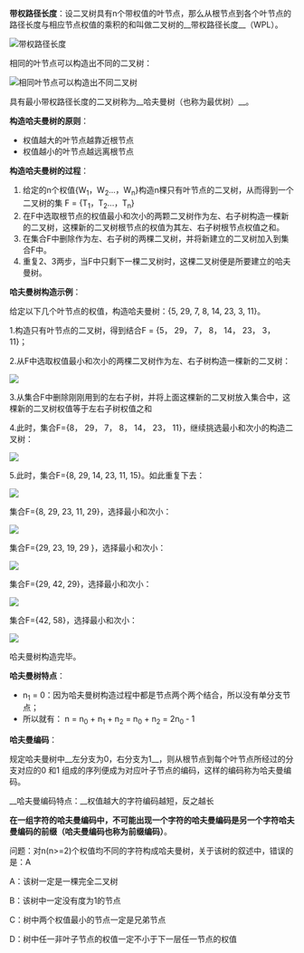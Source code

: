 __带权路径长度__：设二叉树具有n个带权值的叶节点，那么从根节点到各个叶节点的路径长度与相应节点权值的乘积的和叫做二叉树的__带权路径长度__（WPL）。

![带权路径长度](../img/201903122159.png)

相同的叶节点可以构造出不同的二叉树：

![相同叶节点可以构造出不同二叉树](../img/201903122201.png)



具有最小带权路径长度的二叉树称为__哈夫曼树（也称为最优树）__。

__构造哈夫曼树的原则__：

* 权值越大的叶节点越靠近根节点
* 权值越小的叶节点越远离根节点

__构造哈夫曼树的过程__：

1. 给定的n个权值{W<sub>1</sub>，W<sub>2</sub>...，W<sub>n</sub>}构造n棵只有叶节点的二叉树，从而得到一个二叉树的集 F = {T<sub>1</sub>，T<sub>2</sub>...，T<sub>n</sub>}
2. 在F中选取根节点的权值最小和次小的两颗二叉树作为左、右子树构造一棵新的二叉树，这棵新的二叉树根节点的权值为其左、右子树根节点权值之和。
3. 在集合F中删除作为左、右子树的两棵二叉树，并将新建立的二叉树加入到集合F中。
4. 重复2、3两步，当F中只剩下一棵二叉树时，这棵二叉树便是所要建立的哈夫曼树。

__哈夫曼树构造示例__：

给定以下几个叶节点的权值，构造哈夫曼树：{5, 29, 7, 8, 14, 23, 3, 11}。

1.构造只有叶节点的二叉树，得到结合F = {5， 29， 7， 8， 14， 23， 3， 11}；

2.从F中选取权值最小和次小的两棵二叉树作为左、右子树构造一棵新的二叉树：

![](../img/201903131946.png)

3.从集合F中删除刚刚用到的左右子树，并将上面这棵新的二叉树放入集合中，这棵新的二叉树权值等于左右子树权值之和

4.此时，集合F={8， 29， 7， 8， 14， 23， 11}，继续挑选最小和次小的构造二叉树：

![](../img/201903131951.png)

5.此时，集合F={8, 29, 14, 23, 11, 15}。如此重复下去：

![](../img/201903131953.png)

集合F={8, 29, 23, 11, 29}，选择最小和次小：

![](../img/201903131955.png)

集合F={29, 23, 19, 29 }，选择最小和次小：

![](../img/201903131958.png)

集合F={29, 42, 29}，选择最小和次小：

![](../img/201903131959.png)

集合F={42, 58}，选择最小和次小：

![](../img/201903132000.png)

哈夫曼树构造完毕。

__哈夫曼树特点__：

* n<sub>1</sub> = 0：因为哈夫曼树构造过程中都是节点两个两个结合，所以没有单分支节点；
* 所以就有： n = n<sub>0</sub> + n<sub>1</sub> + n<sub>2</sub> = n<sub>0</sub> + n<sub>2</sub> = 2n<sub>0 </sub>- 1



__哈夫曼编码__：

规定哈夫曼树中__左分支为0，右分支为1__，则从根节点到每个叶节点所经过的分支对应的0 和1 组成的序列便成为对应叶子节点的编码，这样的编码称为哈夫曼编码。

__哈夫曼编码特点：__权值越大的字符编码越短，反之越长

__在一组字符的哈夫曼编码中，不可能出现一个字符的哈夫曼编码是另一个字符哈夫曼编码的前缀（哈夫曼编码也称为前缀编码）__。



问题：对n(n>=2)个权值均不同的字符构成哈夫曼树，关于该树的叙述中，错误的是：A

A：该树一定是一棵完全二叉树

B：该树中一定没有度为1的节点

C：树中两个权值最小的节点一定是兄弟节点

D：树中任一非叶子节点的权值一定不小于下一层任一节点的权值

